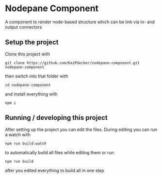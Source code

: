 # Nodepane Component #

A component to render node-based structure which can be link via in- and output connectors

## Setup the project ##

Clone this project with

    git clone https://github.com/KaiPUecker/nodepane-component.git nodepane-component

then switch into that folder with

    cd nodepane-component

and install everything with

    npm i

## Running / developing this project ##

After setting up the project you can edit the files. During editing you can run a watch with

    npm run build:watch

to automatically build all files while editing them or run

    npm run build

after you edited everything to build all in one step
